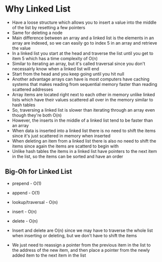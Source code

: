 # Why Linked List

- Have a loose structure which allows you to insert a value into the middle of the list by resetting a few pointers
- Same for deleting a node
- Main difference between an array and a linked list is the elements in an array are indexed, so we can easily go to index 5 in an array
  and retrieve the value
- In a linked list you start at the head and traverse the list until you get to item 5 which has a time complexity of O(n)
- Similar to iterating an array, but it's called traversal since you don't necessairly know when a linked list will end
- Start from the head and you keep going until you hit null
- Another advantage arrays can have is most computers have caching systems that makes reading from sequential memory faster than reading scattered addresses
- Array items are located right next to each other in memory unlike linked lists which have their values scattered all over in the memory similar to hash tables
- So, traversing a linked list is slower than iterating through an array even though they're both O(n)
- However, the inserts in the middle of a linked list tend to be faster than an array
- When data is inserted into a linked list there is no need to shift the items since it's just scattered in memory when inserted
- When deleting an item from a linked list there is also no need to shift the items since again the items are scatterd to begin with
- Unlike hash tables the items in a linked list have pointers to the next item in the list, so the items can be sorted and have an order

## Big-Oh for Linked List

- prepend - O(1)
- append - O(1)
- lookup/traversal - O(n)
- insert - O(n)
- delete - O(n)

- Insert and delete are O(n) since we may have to traverse the whole list when inserting or deleting, but we don't have to shift the items
- We just need to reassign a pointer from the previous item in the list to the address of the new item, and then place a pointer from the newly added item to the next item in the list
